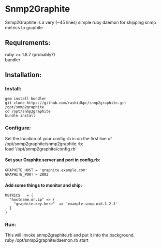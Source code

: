 Snmp2Graphite
=============

Snmp2Graphite is a very (~45 lines) simple ruby daemon for shipping snmp 
metrics to graphite  

Requirements:  
------------
ruby >= 1.8.7 (probably?)  
bundler  

Installation: 
-------------
### Install:  
    gem install bundler  
    git clone https://github.com/rashidkpc/snmp2graphite.git /opt/snmp2graphite  
    cd /opt/snmp2graphite  
    bundle install  

### Configure:  
Set the location of your config.rb in on the first line of 
/opt/snmp2graphite/snmp2graphite.rb:  
    load '/opt/snmp2graphite/config.rb'  

#### Set your Graphite server and port in config.rb:  
    GRAPHITE_HOST = 'graphite.example.com'  
    GRAPHITE_PORT = 2003  

#### Add some things to monitor and ship:  
    METRICS   = {  
      "hostname.or.ip" => {  
        "graphite.key.here"  => 'example.snmp.oid.1.2.3'  
      }  
    }  

### Run:  
This will invoke snmp2graphite.rb and put it into the background.  
    ruby /opt/snmp2graphite/daemon.rb start
